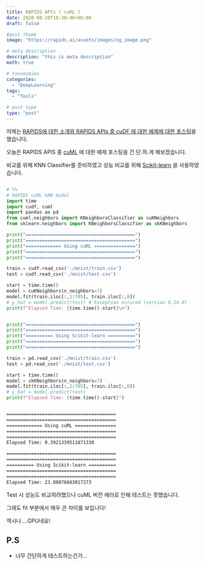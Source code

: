```yaml
---
title: RAPIDS APIs ( cuML )
date: 2020-08-20T18:30:46+06:00
draft: false

#post thumb
image: "https://rapids.ai/assets/images/og_image.png"

# meta description
description: "this is meta description"
math: true

# taxonomies
categories:
  - "DeepLearning"
tags:
  - "Tools"

# post type
type: "post"
---
```


어제는 [RAPIDS에 대한 소개와 RAPIDS APIs 중 cuDF 에 대한 예제에 대한 포스팅](https://jjerry-k.github.io/deeplearning/2020/08/19/rapids/)을 했습니다. 

오늘은 RAPIDS APIS 중 [cuML](https://docs.rapids.ai/api/cuml/stable/) 에 대한 예제 포스팅을 간.단.하.게 해보겠습니다.

비교를 위해 KNN Classifier를 준비하였고 성능 비교를 위해 [Scikit-learn](https://scikit-learn.org/stable/) 을 사용하였습니다. 

```python

# %%
# RAPIDS cuML kNN model
import time
import cudf, cuml
import pandas as pd
from cuml.neighbors import KNeighborsClassifier as cuKNeighbors
from sklearn.neighbors import KNeighborsClassifier as skKNeighbors

print("========================================")
print("========================================")
print("============= Using cuML ===============")
print("========================================")
print("========================================")

train = cudf.read_csv('./mnist/train.csv')
test = cudf.read_csv('./mnist/test.csv')

start = time.time()
model = cuKNeighbors(n_neighbors=7)
model.fit(train.iloc[:,1:785], train.iloc[:,0])
# y_hat = model.predict(test) # Exception occured (version 0.14.0) 
print(f"Elapsed Time: {time.time()-start}\n")


print("========================================")
print("========================================")
print("========== Using Scikit-learn ==========")
print("========================================")
print("========================================")

train = pd.read_csv('./mnist/train.csv')
test = pd.read_csv('./mnist/test.csv')

start = time.time()
model = skKNeighbors(n_neighbors=7)
model.fit(train.iloc[:,1:785], train.iloc[:,0])
# y_hat = model.predict(test)
print(f"Elapsed Time: {time.time()-start}")

```

``` bash

========================================
========================================
============= Using cuML ===============
========================================
========================================
Elapsed Time: 0.3921339511871338

========================================
========================================
========== Using Scikit-learn ==========
========================================
========================================
Elapsed Time: 23.88076663017273

```

Test 시 성능도 비교하려했으나 cuML 버전 에러로 인해 테스트는 못했습니다. 

그래도 fit 부분에서 매우 큰 차이를 보입니다!

역시나....GPU네요!


## P.S
- 너무 간단하게 테스트하는건가...